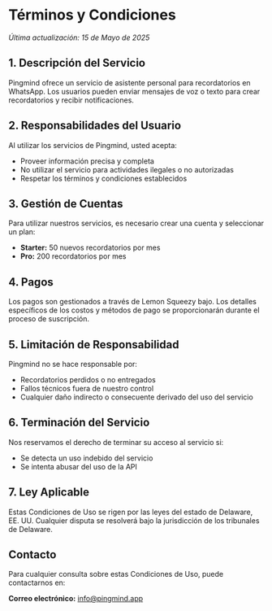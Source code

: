 # Términos y Condiciones

*Última actualización: 15 de Mayo de 2025*

## 1. Descripción del Servicio

Pingmind ofrece un servicio de asistente personal para recordatorios en WhatsApp. Los usuarios pueden enviar mensajes de voz o texto para crear recordatorios y recibir notificaciones.

## 2. Responsabilidades del Usuario

Al utilizar los servicios de Pingmind, usted acepta:

- Proveer información precisa y completa
- No utilizar el servicio para actividades ilegales o no autorizadas
- Respetar los términos y condiciones establecidos

## 3. Gestión de Cuentas

Para utilizar nuestros servicios, es necesario crear una cuenta y seleccionar un plan:

- **Starter:** 50 nuevos recordatorios por mes
- **Pro:** 200 recordatorios por mes

## 4. Pagos

Los pagos son gestionados a través de Lemon Squeezy bajo. Los detalles específicos de los costos y métodos de pago se proporcionarán durante el proceso de suscripción.

## 5. Limitación de Responsabilidad

Pingmind no se hace responsable por:

- Recordatorios perdidos o no entregados
- Fallos técnicos fuera de nuestro control
- Cualquier daño indirecto o consecuente derivado del uso del servicio

## 6. Terminación del Servicio

Nos reservamos el derecho de terminar su acceso al servicio si:

- Se detecta un uso indebido del servicio
- Se intenta abusar del uso de la API

## 7. Ley Aplicable

Estas Condiciones de Uso se rigen por las leyes del estado de Delaware, EE. UU. Cualquier disputa se resolverá bajo la jurisdicción de los tribunales de Delaware.

## Contacto

Para cualquier consulta sobre estas Condiciones de Uso, puede contactarnos en:

**Correo electrónico:** info@pingmind.app